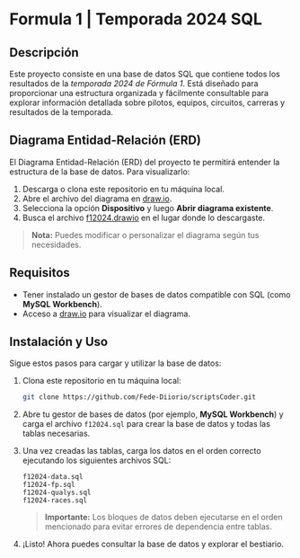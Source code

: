 # Formula 1 | Temporada 2024 SQL

## Descripción

Este proyecto consiste en una base de datos SQL que contiene todos los resultados de la _temporada 2024 de Fórmula 1_. Está diseñado para proporcionar una estructura organizada y fácilmente consultable para explorar información detallada sobre pilotos, equipos, circuitos, carreras y resultados de la temporada.

## Diagrama Entidad-Relación (ERD)

El Diagrama Entidad-Relación (ERD) del proyecto te permitirá entender la estructura de la base de datos. Para visualizarlo:

1. Descarga o clona este repositorio en tu máquina local.
2. Abre el archivo del diagrama en [draw.io](https://app.diagrams.net/).
3. Selecciona la opción **Dispositivo** y luego **Abrir diagrama existente**.
4. Busca el archivo [f12024.drawio](https://github.com/Fede-Diiorio/scriptsCoder/blob/main/f12024.drawio) en el lugar donde lo descargaste.

> **Nota:** Puedes modificar o personalizar el diagrama según tus necesidades.

## Requisitos

- Tener instalado un gestor de bases de datos compatible con SQL (como **MySQL Workbench**).
- Acceso a [draw.io](https://app.diagrams.net/) para visualizar el diagrama.

## Instalación y Uso

Sigue estos pasos para cargar y utilizar la base de datos:

1. Clona este repositorio en tu máquina local:

   ```bash
   git clone https://github.com/Fede-Diiorio/scriptsCoder.git
   ```

2. Abre tu gestor de bases de datos (por ejemplo, **MySQL Workbench**) y carga el archivo `f12024.sql` para crear la base de datos y todas las tablas necesarias.

3. Una vez creadas las tablas, carga los datos en el orden correcto ejecutando los siguientes archivos SQL:

   ```plaintext
   f12024-data.sql
   f12024-fp.sql
   f12024-qualys.sql
   f12024-races.sql
   ```

   > **Importante:** Los bloques de datos deben ejecutarse en el orden mencionado para evitar errores de dependencia entre tablas.

4. ¡Listo! Ahora puedes consultar la base de datos y explorar el bestiario.

